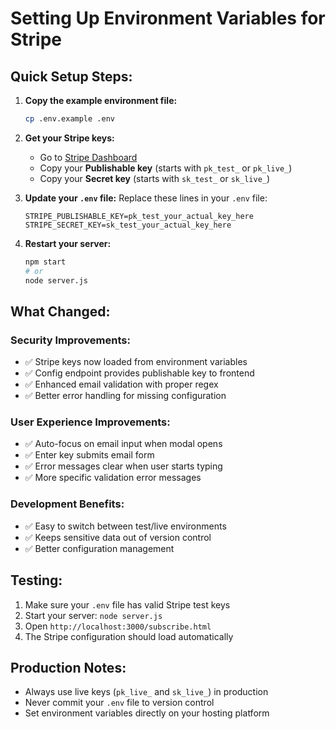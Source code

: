 # Setting Up Environment Variables for Stripe

## Quick Setup Steps:

1. **Copy the example environment file:**
   ```bash
   cp .env.example .env
   ```

2. **Get your Stripe keys:**
   - Go to [Stripe Dashboard](https://dashboard.stripe.com/apikeys)
   - Copy your **Publishable key** (starts with `pk_test_` or `pk_live_`)
   - Copy your **Secret key** (starts with `sk_test_` or `sk_live_`)

3. **Update your `.env` file:**
   Replace these lines in your `.env` file:
   ```
   STRIPE_PUBLISHABLE_KEY=pk_test_your_actual_key_here
   STRIPE_SECRET_KEY=sk_test_your_actual_key_here
   ```

4. **Restart your server:**
   ```bash
   npm start
   # or
   node server.js
   ```

## What Changed:

### Security Improvements:
- ✅ Stripe keys now loaded from environment variables
- ✅ Config endpoint provides publishable key to frontend
- ✅ Enhanced email validation with proper regex
- ✅ Better error handling for missing configuration

### User Experience Improvements:
- ✅ Auto-focus on email input when modal opens
- ✅ Enter key submits email form
- ✅ Error messages clear when user starts typing
- ✅ More specific validation error messages

### Development Benefits:
- ✅ Easy to switch between test/live environments
- ✅ Keeps sensitive data out of version control
- ✅ Better configuration management

## Testing:

1. Make sure your `.env` file has valid Stripe test keys
2. Start your server: `node server.js`
3. Open `http://localhost:3000/subscribe.html`
4. The Stripe configuration should load automatically

## Production Notes:

- Always use live keys (`pk_live_` and `sk_live_`) in production
- Never commit your `.env` file to version control
- Set environment variables directly on your hosting platform
